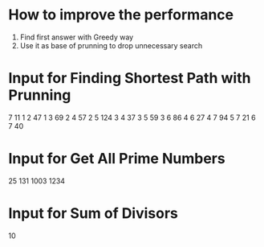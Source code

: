 # How to improve the performance
1) Find first answer with Greedy way
2) Use it as base of prunning to drop unnecessary search

# Input for Finding Shortest Path with Prunning
7 11
1 2 47
1 3 69
2 4 57
2 5 124
3 4 37
3 5 59
3 6 86
4 6 27
4 7 94
5 7 21
6 7 40

# Input for Get All Prime Numbers
25
131
1003
1234

# Input for Sum of Divisors
10
